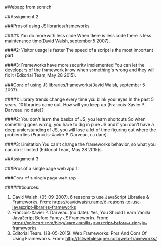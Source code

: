 #Webapp from scratch

##Assignment 2

###Pros of using JS libraries/frameworks

####1: You do more with less code
When there is less code there is less maintenance time(David Walsh, september 5 2007).

####2: Visitor usage is faster
The speed of a script is the most important part.

####3: Frameworks have more security implemented
You can let the developers of the framework know when something's wrong and they will fix it (Editorial Team, May 28 2015).

###Cons of using JS libraries/frameworks(David Walsh, september 5 2007).

####1: Library trends change every time you blink your eyes
In the past 5 years, 10 libraries came out. How will you keep up (Francois-Xavier P. Darveau, no date)?

####2: You don't learn the basics of JS, you learn shortcuts
So when something goes wrong, you have to dig in pure JS and if you don't have a deep understanding of JS, you will lose a lot of time figuring out where the problem lies (Francois-Xavier P. Darveau, no date).

####3: Limitation
You can't change the frameworks behavior, so what you can do is limited (Editorial Team, May 28 2015)s.

##Assignment 3

###Pros of a single page web app
1:

###Cons of a single page web app

######Sources:
1. David Walsh. (05-09-2007). 6 reasons to use JavaScript Libraries & Frameworks. From: https://davidwalsh.name/6-reasons-to-use-javascript-libraries-frameworks
2. Francois-Xavier P. Darveau. (no date). Yes, You Should Learn Vanilla JavaScript Before Fancy JS Frameworks. From: https://snipcart.com/blog/learn-vanilla-javascript-before-using-js-frameworks
3. Editorial Team. (28-05-2015). Web Frameworks: Pros And Cons Of Using Frameworks. From: http://1stwebdesigner.com/web-frameworks/